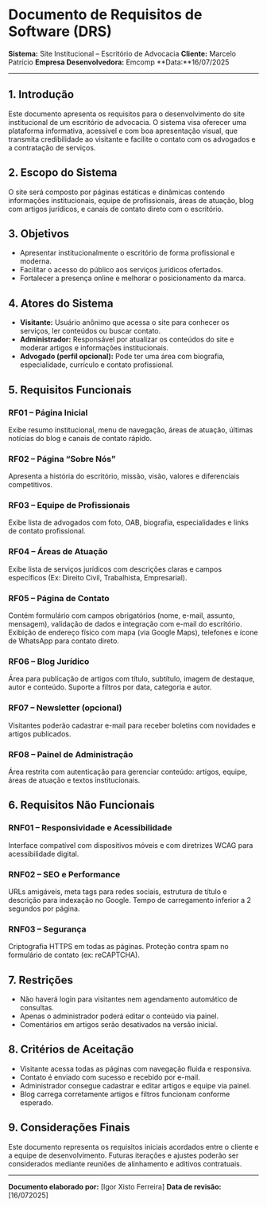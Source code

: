 # **Documento de Requisitos de Software (DRS)**

**Sistema:** Site Institucional – Escritório de Advocacia
**Cliente:** Marcelo Patrício
**Empresa Desenvolvedora:** Emcomp
**Data:**16/07/2025

---

## 1. Introdução

Este documento apresenta os requisitos para o desenvolvimento do site institucional de um escritório de advocacia. O sistema visa oferecer uma plataforma informativa, acessível e com boa apresentação visual, que transmita credibilidade ao visitante e facilite o contato com os advogados e a contratação de serviços.

## 2. Escopo do Sistema

O site será composto por páginas estáticas e dinâmicas contendo informações institucionais, equipe de profissionais, áreas de atuação, blog com artigos jurídicos, e canais de contato direto com o escritório.

## 3. Objetivos

* Apresentar institucionalmente o escritório de forma profissional e moderna.
* Facilitar o acesso do público aos serviços jurídicos ofertados.
* Fortalecer a presença online e melhorar o posicionamento da marca.

## 4. Atores do Sistema

* **Visitante:** Usuário anônimo que acessa o site para conhecer os serviços, ler conteúdos ou buscar contato.
* **Administrador:** Responsável por atualizar os conteúdos do site e moderar artigos e informações institucionais.
* **Advogado (perfil opcional):** Pode ter uma área com biografia, especialidade, currículo e contato profissional.

## 5. Requisitos Funcionais

### RF01 – Página Inicial
Exibe resumo institucional, menu de navegação, áreas de atuação, últimas notícias do blog e canais de contato rápido.

### RF02 – Página “Sobre Nós”
Apresenta a história do escritório, missão, visão, valores e diferenciais competitivos.

### RF03 – Equipe de Profissionais
Exibe lista de advogados com foto, OAB, biografia, especialidades e links de contato profissional.

### RF04 – Áreas de Atuação
Exibe lista de serviços jurídicos com descrições claras e campos específicos (Ex: Direito Civil, Trabalhista, Empresarial).

### RF05 – Página de Contato
Contém formulário com campos obrigatórios (nome, e-mail, assunto, mensagem), validação de dados e integração com e-mail do escritório.
Exibição de endereço físico com mapa (via Google Maps), telefones e ícone de WhatsApp para contato direto.

### RF06 – Blog Jurídico
Área para publicação de artigos com título, subtítulo, imagem de destaque, autor e conteúdo.
Suporte a filtros por data, categoria e autor.

### RF07 – Newsletter (opcional)
Visitantes poderão cadastrar e-mail para receber boletins com novidades e artigos publicados.

### RF08 – Painel de Administração
Área restrita com autenticação para gerenciar conteúdo: artigos, equipe, áreas de atuação e textos institucionais.

## 6. Requisitos Não Funcionais

### RNF01 – Responsividade e Acessibilidade
Interface compatível com dispositivos móveis e com diretrizes WCAG para acessibilidade digital.

### RNF02 – SEO e Performance
URLs amigáveis, meta tags para redes sociais, estrutura de título e descrição para indexação no Google.
Tempo de carregamento inferior a 2 segundos por página.

### RNF03 – Segurança
Criptografia HTTPS em todas as páginas.
Proteção contra spam no formulário de contato (ex: reCAPTCHA).

## 7. Restrições

* Não haverá login para visitantes nem agendamento automático de consultas.
* Apenas o administrador poderá editar o conteúdo via painel.
* Comentários em artigos serão desativados na versão inicial.

## 8. Critérios de Aceitação

* Visitante acessa todas as páginas com navegação fluida e responsiva.
* Contato é enviado com sucesso e recebido por e-mail.
* Administrador consegue cadastrar e editar artigos e equipe via painel.
* Blog carrega corretamente artigos e filtros funcionam conforme esperado.

## 9. Considerações Finais

Este documento representa os requisitos iniciais acordados entre o cliente e a equipe de desenvolvimento. Futuras iterações e ajustes poderão ser considerados mediante reuniões de alinhamento e aditivos contratuais.

---

**Documento elaborado por:** [Igor Xisto Ferreira]
**Data de revisão:** [16/072025]
